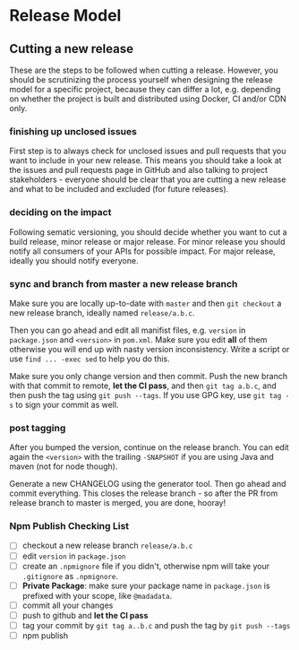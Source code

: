 # Release Model

## Cutting a new release

These are the steps to be followed when cutting a release. However, you should be scrutinizing the process yourself when designing the release model for a specific project, because they can differ a lot, e.g. depending on whether the project is built and distributed using Docker, CI and/or CDN only.

### finishing up unclosed issues

First step is to always check for unclosed issues and pull requests that you want to include in your new release. This means you should take a look at the issues and pull requests page in GitHub and also talking to project stakeholders - everyone should be clear that you are cutting a new release and what to be included and excluded (for future releases).

### deciding on the impact

Following sematic versioning, you should decide whether you want to cut a build release, minor release or major release. For minor release you should notify all consumers of your APIs for possible impact. For major release, ideally you should notify everyone.

### sync and branch from master a new release branch

Make sure you are locally up-to-date with `master` and then `git checkout` a new release branch, ideally named `release/a.b.c`.

Then you can go ahead and edit all manifist files, e.g. `version` in `package.json` and `<version>` in `pom.xml`. Make sure you edit **all** of them otherwise you will end up with nasty version inconsistency. Write a script or use `find ... -exec sed` to help you do this.

Make sure you only change version and then commit. Push the new branch with that commit to remote, **let the CI pass**, and then `git tag a.b.c`, and then push the tag using `git push --tags`. If you use GPG key, use `git tag -s` to sign your commit as well.

### post tagging

After you bumped the version, continue on the release branch. You can edit again the `<version>` with the trailing `-SNAPSHOT` if you are using Java and maven (not for node though).

Generate a new CHANGELOG using the generator tool. Then go ahead and commit everything. This closes the release branch - so after the PR from release branch to master is merged, you are done, hooray!

### Npm Publish Checking List

- [ ] checkout a new release branch `release/a.b.c`
- [ ] edit `version` in `package.json`
- [ ] create an `.npmignore` file if you didn't, otherwise npm will take your `.gitignore` as `.npmignore`.
- [ ] **Private Package**: make sure your package name in `package.json` is prefixed with your scope, like `@madadata`.
- [ ] commit all your changes
- [ ] push to github and **let the CI pass**
- [ ] tag your commit by `git tag a..b.c` and push the tag by `git push --tags`
- [ ] npm publish
